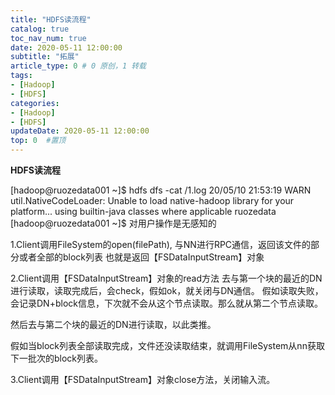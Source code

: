 ```yaml
---
title: "HDFS读流程"
catalog: true
toc_nav_num: true
date: 2020-05-11 12:00:00
subtitle: "拓展"
article_type: 0 # 0 原创，1 转载
tags:
- [Hadoop]
- [HDFS]
categories:
- [Hadoop]
- [HDFS]
updateDate: 2020-05-11 12:00:00
top: 0  #置顶
---
```


**HDFS读流程**

[hadoop@ruozedata001 ~]$ hdfs dfs -cat  /1.log
20/05/10 21:53:19 WARN util.NativeCodeLoader: Unable to load native-hadoop library for your platform... using builtin-java classes where applicable
ruozedata
[hadoop@ruozedata001 ~]$ 
对用户操作是无感知的 

1.Client调用FileSystem的open(filePath),
与NN进行RPC通信，返回该文件的部分或者全部的block列表
也就是返回【FSDataInputStream】对象

2.Client调用【FSDataInputStream】对象的read方法
去与第一个块的最近的DN进行读取，读取完成后，会check，假如ok，就关闭与DN通信。
假如读取失败，会记录DN+block信息，下次就不会从这个节点读取。那么就从第二个节点读取。

然后去与第二个块的最近的DN进行读取，以此类推。

假如当block列表全部读取完成，文件还没读取结束，就调用FileSystem从nn获取下一批次的block列表。

3.Client调用【FSDataInputStream】对象close方法，关闭输入流。